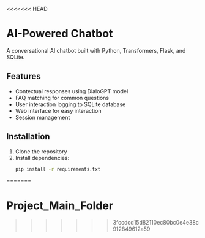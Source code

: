 <<<<<<< HEAD
# AI-Powered Chatbot

A conversational AI chatbot built with Python, Transformers, Flask, and SQLite.

## Features

- Contextual responses using DialoGPT model
- FAQ matching for common questions
- User interaction logging to SQLite database
- Web interface for easy interaction
- Session management

## Installation

1. Clone the repository
2. Install dependencies:
   ```bash
   pip install -r requirements.txt
=======
# Project_Main_Folder
>>>>>>> 3fccdcd15d82110ec80bc0e4e38c912849612a59
